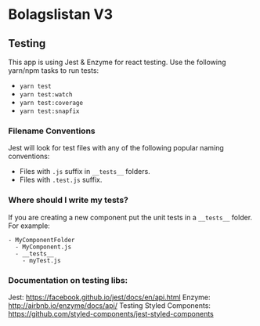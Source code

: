 # Bolagslistan V3

## Testing

This app is using Jest & Enzyme for react testing.
Use the following yarn/npm tasks to run tests:

* `yarn test`
* `yarn test:watch`
* `yarn test:coverage`
* `yarn test:snapfix`

### Filename Conventions

Jest will look for test files with any of the following popular naming conventions:

* Files with `.js` suffix in `__tests__` folders.
* Files with `.test.js` suffix.

### Where should I write my tests?

If you are creating a new component put the unit tests in a `__tests__` folder.
For example:

```
- MyComponentFolder
  - MyComponent.js
  - __tests__
    - myTest.js
```

### Documentation on testing libs:

Jest: https://facebook.github.io/jest/docs/en/api.html
Enzyme: http://airbnb.io/enzyme/docs/api/
Testing Styled Components: https://github.com/styled-components/jest-styled-components
